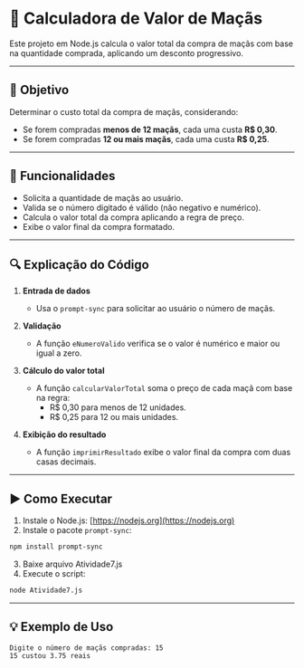 # 🍎 Calculadora de Valor de Maçãs

Este projeto em Node.js calcula o valor total da compra de maçãs com base na quantidade comprada, aplicando um desconto progressivo.

---

## 🎯 Objetivo

Determinar o custo total da compra de maçãs, considerando:

- Se forem compradas **menos de 12 maçãs**, cada uma custa **R$ 0,30**.
- Se forem compradas **12 ou mais maçãs**, cada uma custa **R$ 0,25**.

---

## 🧩 Funcionalidades

- Solicita a quantidade de maçãs ao usuário.
- Valida se o número digitado é válido (não negativo e numérico).
- Calcula o valor total da compra aplicando a regra de preço.
- Exibe o valor final da compra formatado.

---

## 🔍 Explicação do Código

1. **Entrada de dados**
   - Usa o `prompt-sync` para solicitar ao usuário o número de maçãs.

2. **Validação**
   - A função `eNumeroValido` verifica se o valor é numérico e maior ou igual a zero.

3. **Cálculo do valor total**
   - A função `calcularValorTotal` soma o preço de cada maçã com base na regra:
     - R$ 0,30 para menos de 12 unidades.
     - R$ 0,25 para 12 ou mais unidades.

4. **Exibição do resultado**
   - A função `imprimirResultado` exibe o valor final da compra com duas casas decimais.

---

## ▶️ Como Executar

1. Instale o Node.js: [https://nodejs.org](https://nodejs.org)
2. Instale o pacote `prompt-sync`:

```bash
npm install prompt-sync
```

3. Baixe arquivo Atividade7.js
4. Execute o script:

```bash
node Atividade7.js
```

---

## 💡 Exemplo de Uso

```
Digite o número de maçãs compradas: 15
15 custou 3.75 reais
```
